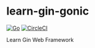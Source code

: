 # learn-gin-gonic
[![Go](https://github.com/sumitroajiprabowo/learn-gin-gonic/actions/workflows/ci.yml/badge.svg?branch=master)](https://github.com/sumitroajiprabowo/learn-gin-gonic/actions/workflows/ci.yml) [![CircleCI](https://circleci.com/gh/sumitroajiprabowo/learn-gin-gonic/tree/master.svg?style=shield)](https://circleci.com/gh/sumitroajiprabowo/learn-gin-gonic/tree/master)


Learn Gin Web Framework
